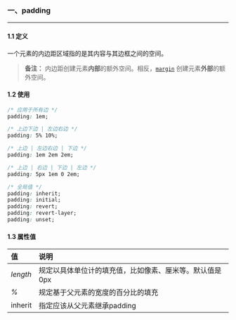 ### 一、padding

---

#### 1.1 定义

一个元素的内边距区域指的是其内容与其边框之间的空间。

>**备注：** 内边距创建元素**内部**的额外空间。相反，[`margin`](https://developer.mozilla.org/zh-CN/docs/Web/CSS/margin) 创建元素**外部**的额外空间。

#### 1.2 使用

```css
/* 应用于所有边 */
padding: 1em;

/* 上边下边 | 左边右边 */
padding: 5% 10%;

/* 上边 | 左边右边 | 下边 */
padding: 1em 2em 2em;

/* 上边 | 右边 | 下边 | 左边 */
padding: 5px 1em 0 2em;

/* 全局值 */
padding: inherit;
padding: initial;
padding: revert;
padding: revert-layer;
padding: unset;
```

#### 1.3 属性值

| 值       | 说明                                                     |
| :------- | :------------------------------------------------------- |
| *length* | 规定以具体单位计的填充值，比如像素、厘米等。默认值是 0px |
| *%*      | 规定基于父元素的宽度的百分比的填充                       |
| inherit  | 指定应该从父元素继承padding                              |